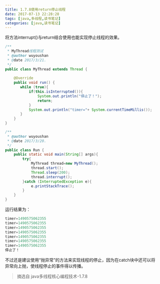 ```yaml
---
title: 1.7.8使用return停止线程
date: 2017-07-13 22:28:28
tags: [java,多线程,读书笔记]
categories: [java,读书笔记]
---
```


将方法interrupt()与return结合使用也能实现停止线程的效果。
```java
/**
 * MyThread线程测试
 * @author wuyoushan
 * @date 2017/3/21.
 */
public class MyThread extends Thread {
    
    @Override
    public void run() {
       while (true){
           if(this.isInterrupted()){
               System.out.println("停止了！");
               return;
           }
           System.out.println("timer="+ System.currentTimeMillis());
       }
    }
}

/**
 * @author wuyoushan
 * @date 2017/3/20.
 */
public class Run {
    public static void main(String[] args){
        try{
            MyThread thread=new MyThread();
            thread.start();
            Thread.sleep(200);
            thread.interrupt();
        }catch (InterruptedException e){
            e.printStackTrace();
        }
    }
}
```
运行结果为：
```java
timer=1490575062355
timer=1490575062355
timer=1490575062355
timer=1490575062355
timer=1490575062355
timer=1490575062355
timer=1490575062355
停止了！
```
不过还是建议使用“抛异常”的方法来实现线程的停止，因为在catch块中还可以将异常向上抛，使线程停止的事件得以传播。

> 摘选自 java多线程核心编程技术-1.7.8
